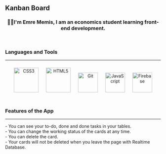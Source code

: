
## Kanban Board
### <div align="center">👨‍💻I'm Emre Memis, I am an economics student learning front-end development.</div>  
<br/>   
<h3> Languages and Tools </h3>  <hr/> 
<div align="center">  
<a href="https://www.w3schools.com/css/" target="_blank"><img style="margin: 10px" src="https://profilinator.rishav.dev/skills-assets/css3-original-wordmark.svg" alt="CSS3" height="80" /></a>  
<a href="https://en.wikipedia.org/wiki/HTML5" target="_blank"><img style="margin: 10px" src="https://profilinator.rishav.dev/skills-assets/html5-original-wordmark.svg" alt="HTML5" height="80" /></a>  
<a href="https://github.com/" target="_blank"><img style="margin: 10px" src="https://profilinator.rishav.dev/skills-assets/git-scm-icon.svg" alt="Git" height="64" /></a>  
<a href="https://www.javascript.com/" target="_blank"><img style="margin: 10px" src="https://profilinator.rishav.dev/skills-assets/javascript-original.svg" alt="JavaScript" height="64" /></a>  
<a href="https://firebase.google.com/" target="_blank"><img style="margin: 10px" src="https://profilinator.rishav.dev/skills-assets/firebase.png" alt="Firebase" height="64" /></a>  
</div>  

<br/>  
<h3> Features of the App </h3> <hr/> 
 - You can see your to-do, done and done tasks in your tables.  <br/> 
 - You can change the working status of the cards at any time.  <br/> 
 - You can delete the card.  <br/> 
 - Your cards will not be deleted when you leave the page with Realtime Database.  <br/> 
<table>

</table>

